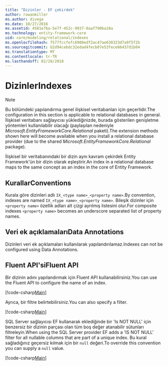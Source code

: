 ```yaml
---
title: "Dizinler - EF çekirdek"
author: rowanmiller
ms.author: divega
ms.date: 10/27/2016
ms.assetid: 4581e7ba-5e7f-452c-9937-0aaf790ba10a
ms.technology: entity-framework-core
uid: core/modeling/relational/indexes
ms.openlocfilehash: f577fccfefc6908edf2ac47ae630323d7a9f5f2b
ms.sourcegitcommit: b2d94cebdc32edad4fecb07e53fece66437d1b04
ms.translationtype: MT
ms.contentlocale: tr-TR
ms.lasthandoff: 02/28/2018
---
```

# <a name="indexes"></a><span data-ttu-id="a7025-102">Dizinler</span><span class="sxs-lookup"><span data-stu-id="a7025-102">Indexes</span></span>

> [!NOTE]  
> <span data-ttu-id="a7025-103">Bu bölümdeki yapılandırma genel ilişkisel veritabanları için geçerlidir.</span><span class="sxs-lookup"><span data-stu-id="a7025-103">The configuration in this section is applicable to relational databases in general.</span></span> <span data-ttu-id="a7025-104">İlişkisel veritabanı sağlayıcısı yüklediğinizde, burada gösterilen genişletme yöntemleri kullanılabilir olacağı (paylaşılan nedeniyle *Microsoft.EntityFrameworkCore.Relational* paketi).</span><span class="sxs-lookup"><span data-stu-id="a7025-104">The extension methods shown here will become available when you install a relational database provider (due to the shared *Microsoft.EntityFrameworkCore.Relational* package).</span></span>

<span data-ttu-id="a7025-105">İlişkisel bir veritabanındaki bir dizin aynı kavram çekirdek Entity Framework'ün bir dizin olarak eşleştirir.</span><span class="sxs-lookup"><span data-stu-id="a7025-105">An index in a relational database maps to the same concept as an index in the core of Entity Framework.</span></span>

## <a name="conventions"></a><span data-ttu-id="a7025-106">Kurallar</span><span class="sxs-lookup"><span data-stu-id="a7025-106">Conventions</span></span>

<span data-ttu-id="a7025-107">Kurala göre dizinleri adlı `IX_<type name>_<property name>`.</span><span class="sxs-lookup"><span data-stu-id="a7025-107">By convention, indexes are named `IX_<type name>_<property name>`.</span></span> <span data-ttu-id="a7025-108">Bileşik dizinler için `<property name>` özellik adları alt çizgi ayrılmış listesini olur.</span><span class="sxs-lookup"><span data-stu-id="a7025-108">For composite indexes `<property name>` becomes an underscore separated list of property names.</span></span>

## <a name="data-annotations"></a><span data-ttu-id="a7025-109">Veri ek açıklamaları</span><span class="sxs-lookup"><span data-stu-id="a7025-109">Data Annotations</span></span>

<span data-ttu-id="a7025-110">Dizinleri veri ek açıklamaları kullanılarak yapılandırılamaz.</span><span class="sxs-lookup"><span data-stu-id="a7025-110">Indexes can not be configured using Data Annotations.</span></span>

## <a name="fluent-api"></a><span data-ttu-id="a7025-111">Fluent API'si</span><span class="sxs-lookup"><span data-stu-id="a7025-111">Fluent API</span></span>

<span data-ttu-id="a7025-112">Bir dizinin adını yapılandırmak için Fluent API kullanabilirsiniz.</span><span class="sxs-lookup"><span data-stu-id="a7025-112">You can use the Fluent API to configure the name of an index.</span></span>

[!code-csharp[Main](../../../../samples/core/Modeling/FluentAPI/Samples/Relational/IndexName.cs?name=Model&highlight=9)]

<span data-ttu-id="a7025-113">Ayrıca, bir filtre belirtebilirsiniz.</span><span class="sxs-lookup"><span data-stu-id="a7025-113">You can also specify a filter.</span></span>

[!code-csharp[Main](../../../../samples/core/Modeling/FluentAPI/Samples/Relational/IndexFilter.cs?name=Model&highlight=9)]

<span data-ttu-id="a7025-114">SQL Server sağlayıcısı EF kullanarak eklediğinde bir 'Is NOT NULL' için benzersiz bir dizinin parçası olan tüm boş değer atanabilir sütunları filtreleyin.</span><span class="sxs-lookup"><span data-stu-id="a7025-114">When using the SQL Server provider EF adds a 'IS NOT NULL' filter for all nullable columns that are part of a unique index.</span></span> <span data-ttu-id="a7025-115">Bu kural sağladığınız geçersiz kılmak için bir `null` değeri.</span><span class="sxs-lookup"><span data-stu-id="a7025-115">To override this convention you can supply a `null` value.</span></span>

[!code-csharp[Main](../../../../samples/core/Modeling/FluentAPI/Samples/Relational/IndexNoFilter.cs?name=Model&highlight=10)]
